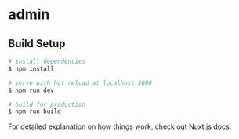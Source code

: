 # admin

## Build Setup

```bash
# install dependencies
$ npm install

# serve with hot reload at localhost:3000
$ npm run dev

# build for production
$ npm run build

```

For detailed explanation on how things work, check out [Nuxt.js docs](https://nuxtjs.org).
